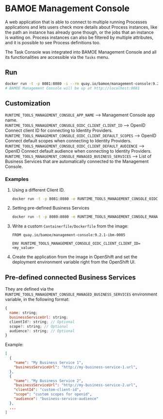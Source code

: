 # BAMOE Management Console

A web application that is able to connect to multiple running Processes applications and lets users check more details about Process instances, like the path an instance has already gone though, or the jobs that an instance is waiting on. Process instances can also be filtered by multiple attributes, and it is possible to see Process definitions too.

The Task Console was integrated into BAMOE Management Console and all its functionalities are accessible via the `Tasks` menu.

## Run

```bash
docker run -t -p 8081:8080 -i --rm quay.io/bamoe/management-console:9.2.1-ibm-0005
# BAMOE Management Console will be up at http://localhost:8081
```

## Customization

`RUNTIME_TOOLS_MANAGEMENT_CONSOLE_APP_NAME` --> Management Console app name.  
`RUNTIME_TOOLS_MANAGEMENT_CONSOLE_OIDC_CLIENT_CLIENT_ID` --> OpenID Connect client ID for connecting to Identity Providers.  
`RUNTIME_TOOLS_MANAGEMENT_CONSOLE_OIDC_CLIENT_DEFAULT_SCOPES` --> OpenID Connect default scopes when connecting to Identity Providers.
`RUNTIME_TOOLS_MANAGEMENT_CONSOLE_OIDC_CLIENT_DEFAULT_AUDIENCE` --> OpenID Connect default audience when connecting to Identity Providers.
`RUNTIME_TOOLS_MANAGEMENT_CONSOLE_MANAGED_BUSINESS_SERVICES` --> List of Business Services that are automatically connected to the Management Console.

### Examples

1. Using a different Client ID.

   ```bash
   docker run -t -p 8081:8080 -e RUNTIME_TOOLS_MANAGEMENT_CONSOLE_OIDC_CLIENT_CLIENT_ID=<my_value> -i --rm quay.io/bamoe/management-console:9.2.1-ibm-0005
   ```

2. Setting pre-defined Business Services

   ```bash
   docker run -t -p 8080:8080 -e RUNTIME_TOOLS_MANAGEMENT_CONSOLE_MANAGED_BUSINESS_SERVICES='[{ "name":"Unauthenticated 8081", "businessServiceUrl":"http://localhost:8081" }, { "name":"Unauthenticated 8082", "businessServiceUrl":"http://localhost:8082" }, { "name":"Authenticated 8091", "businessServiceUrl":"http://localhost:8091/my-subpath" }, { "name":"Authenticated 8092", "businessServiceUrl":"http://localhost:8092" }]' -i --rm quay.io/bamoe/management-console:main
   ```

3. Write a custom `Containerfile/Dockerfile` from the image:

   ```docker
   FROM quay.io/bamoe/management-console:9.2.1-ibm-0005

   ENV RUNTIME_TOOLS_MANAGEMENT_CONSOLE_OIDC_CLIENT_CLIENT_ID=<my_value>
   ```

4. Create the application from the image in OpenShift and set the deployment environment variable right from the OpenShift UI.

## Pre-defined connected Business Services

They are defined via the `RUNTIME_TOOLS_MANAGEMENT_CONSOLE_MANAGED_BUSINESS_SERVICES` environment variable, in the following format:

```js
{
  name: string;
  businessServiceUrl: string;
  clientId?: string; // Optional
  scope?: string; // Optional
  audience?: string; // Optional
}
```

Example:

```json
[
  {
    "name": "My Business Service 1",
    "businessServiceUrl": "http://my-business-service-1.url",
  },
  {
    "name": "My Business Service 2",
    "businessServiceUrl": "http://my-business-service-2.url",
    "clientId": "custom-client-id",
    "scope": "custom scopes for openid",
    "audience": "business-service-audience"
  },
  ...
]
```
